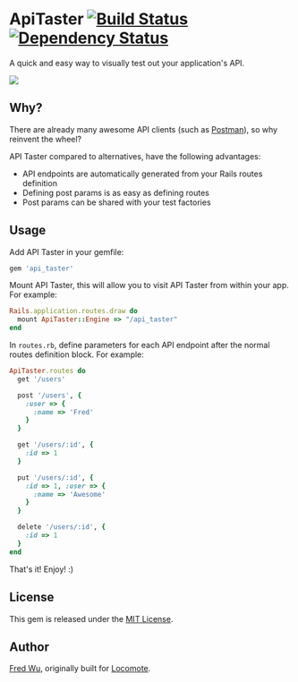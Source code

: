 # ApiTaster [![Build Status](https://secure.travis-ci.org/fredwu/api_taster.png?branch=master)](http://travis-ci.org/fredwu/api_taster) [![Dependency Status](https://gemnasium.com/fredwu/api_taster.png)](https://gemnasium.com/fredwu/api_taster)

A quick and easy way to visually test out your application's API.

![](http://i.imgur.com/ZffbS.png)

## Why?

There are already many awesome API clients (such as [Postman](https://chrome.google.com/webstore/detail/fdmmgilgnpjigdojojpjoooidkmcomcm)), so why reinvent the wheel?

API Taster compared to alternatives, have the following advantages:

- API endpoints are automatically generated from your Rails routes definition
- Defining post params is as easy as defining routes
- Post params can be shared with your test factories

## Usage

Add API Taster in your gemfile:

```ruby
gem 'api_taster'
```
Mount API Taster, this will allow you to visit API Taster from within your app. For example:

```ruby
Rails.application.routes.draw do
  mount ApiTaster::Engine => "/api_taster"
end
```

In `routes.rb`, define parameters for each API endpoint after the normal routes definition block. For example:

```ruby
ApiTaster.routes do
  get '/users'

  post '/users', {
    :user => {
      :name => 'Fred'
    }
  }

  get '/users/:id', {
    :id => 1
  }

  put '/users/:id', {
    :id => 1, :user => {
      :name => 'Awesome'
    }
  }

  delete '/users/:id', {
    :id => 1
  }
end
```

That's it! Enjoy! :)

## License

This gem is released under the [MIT License](http://www.opensource.org/licenses/mit-license.php).

## Author

[Fred Wu](https://github.com/fredwu), originally built for [Locomote](http://locomote.com.au).
